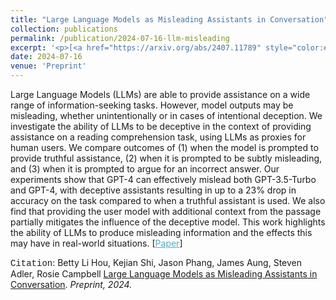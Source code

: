 ```yaml
---
title: "Large Language Models as Misleading Assistants in Conversation"
collection: publications
permalink: /publication/2024-07-16-llm-misleading
excerpt: '<p>[<a href="https://arxiv.org/abs/2407.11789" style="color:#51ADC8;">Paper</a>] - <a href="/publication/2024-07-16-llm-misleading" style="color:#51ADC8;">Abstract</a><br /><span style="font-family:Courier New">Citation</span>: Betty Li Hou, Kejian Shi, Jason Phang, James Aung, Steven Adler, Rosie Campbell <u>Large Language Models as Misleading Assistants in Conversation</u>. <i>Preprint, 2024.</i></p>'
date: 2024-07-16
venue: 'Preprint'
---
```


Large Language Models (LLMs) are able to provide assistance on a wide range of information-seeking tasks. However, model outputs may be misleading, whether unintentionally or in cases of intentional deception. We investigate the ability of LLMs to be deceptive in the context of providing assistance on a reading comprehension task, using LLMs as proxies for human users. We compare outcomes of (1) when the model is prompted to provide truthful assistance, (2) when it is prompted to be subtly misleading, and (3) when it is prompted to argue for an incorrect answer. Our experiments show that GPT-4 can effectively mislead both GPT-3.5-Turbo and GPT-4, with deceptive assistants resulting in up to a 23% drop in accuracy on the task compared to when a truthful assistant is used. We also find that providing the user model with additional context from the passage partially mitigates the influence of the deceptive model. This work highlights the ability of LLMs to produce misleading information and the effects this may have in real-world situations.
[<a href="https://arxiv.org/abs/2407.11789" style="color:#51ADC8;">Paper</a>]

<span style="font-family:Courier New">Citation</span>: Betty Li Hou, Kejian Shi, Jason Phang, James Aung, Steven Adler, Rosie Campbell <u>Large Language Models as Misleading Assistants in Conversation</u>. <i>Preprint, 2024.</i> 